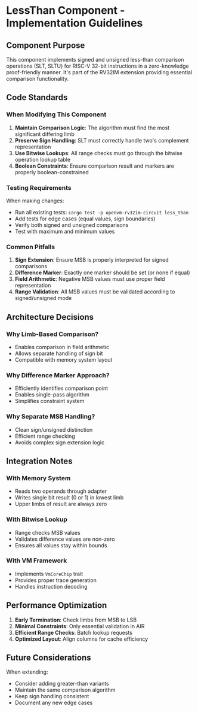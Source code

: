 # LessThan Component - Implementation Guidelines

## Component Purpose

This component implements signed and unsigned less-than comparison operations (SLT, SLTU) for RISC-V 32-bit instructions in a zero-knowledge proof-friendly manner. It's part of the RV32IM extension providing essential comparison functionality.

## Code Standards

### When Modifying This Component

1. **Maintain Comparison Logic**: The algorithm must find the most significant differing limb
2. **Preserve Sign Handling**: SLT must correctly handle two's complement representation
3. **Use Bitwise Lookups**: All range checks must go through the bitwise operation lookup table
4. **Boolean Constraints**: Ensure comparison result and markers are properly boolean-constrained

### Testing Requirements

When making changes:
- Run all existing tests: `cargo test -p openvm-rv32im-circuit less_than`
- Add tests for edge cases (equal values, sign boundaries)
- Verify both signed and unsigned comparisons
- Test with maximum and minimum values

### Common Pitfalls

1. **Sign Extension**: Ensure MSB is properly interpreted for signed comparisons
2. **Difference Marker**: Exactly one marker should be set (or none if equal)
3. **Field Arithmetic**: Negative MSB values must use proper field representation
4. **Range Validation**: All MSB values must be validated according to signed/unsigned mode

## Architecture Decisions

### Why Limb-Based Comparison?
- Enables comparison in field arithmetic
- Allows separate handling of sign bit
- Compatible with memory system layout

### Why Difference Marker Approach?
- Efficiently identifies comparison point
- Enables single-pass algorithm
- Simplifies constraint system

### Why Separate MSB Handling?
- Clean sign/unsigned distinction
- Efficient range checking
- Avoids complex sign extension logic

## Integration Notes

### With Memory System
- Reads two operands through adapter
- Writes single bit result (0 or 1) in lowest limb
- Upper limbs of result are always zero

### With Bitwise Lookup
- Range checks MSB values
- Validates difference values are non-zero
- Ensures all values stay within bounds

### With VM Framework
- Implements `VmCoreChip` trait
- Provides proper trace generation
- Handles instruction decoding

## Performance Optimization

1. **Early Termination**: Check limbs from MSB to LSB
2. **Minimal Constraints**: Only essential validation in AIR
3. **Efficient Range Checks**: Batch lookup requests
4. **Optimized Layout**: Align columns for cache efficiency

## Future Considerations

When extending:
- Consider adding greater-than variants
- Maintain the same comparison algorithm
- Keep sign handling consistent
- Document any new edge cases